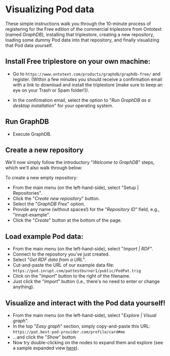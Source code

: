 # Visualizing Pod data

These simple instructions walk you through the 10-minute process of registering
for the Free edition of the commercial triplestore from Ontotext (named
_GraphDB_), installing that triplestore, creating a new repository, loading some
dummy Pod data into that repository, and finally visualizing that Pod data
yourself.

## Install Free triplestore on your own machine:

- Go to `https://www.ontotext.com/products/graphdb/graphdb-free/` and register.
  (Within a few minutes you should receive a confirmation email with a link to
  download and install the triplestore (make sure to keep an eye on your Trash
  or Spam folder!)).

- In the confirmation email, select the option to "_Run GraphDB as a desktop
  installation_" for your operating system.

## Run GraphDB

- Execute GraphDB.

## Create a new repository

We'll now simply follow the introductory "_Welcome to GraphDB_" steps, which
we'll also walk through below:

To create a new empty repository:

- From the main menu (on the left-hand-side), select "Setup | Repositories".
- Click the "_Create new repository_" button.
- Select the "_GraphDB Free_" option.
- Provide any name (without spaces!) for the "_Repository ID_" field, e.g.,
  "inrupt-example".
- Click the "_Create_" button at the bottom of the page.

## Load example Pod data:

- From the main menu (on the left-hand-side), select "_Import | RDF_".
- Connect to the repository you’ve just created.
- Select "_Get RDF data from a URL_".
- Cut-and-paste the URL of our example data file:
  `https://pod.inrupt.com/pattestburner1/public/PodPat.trig`
- Click on the "_Import_" button to the right of the filename.
- Just click the "_Import_" button (i.e., there's no need to enter or change
  anything).

## Visualize and interact with the Pod data yourself!

- From the main menu (on the left-hand-side), select "_Explore | Visual graph_".
- In the top "_Easy graph_" section, simply copy-and-paste this URL:
  `https://pat.best-pod-provider.com/profile/card#me`
- ...and click the "_Show_" button
- Now try double-clicking on the nodes to expand them and explore (see a sample
  expanded view [here](./VisualizeExamplePodData.png)).
